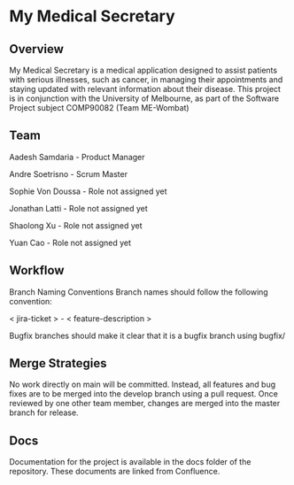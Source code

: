 # My Medical Secretary

## Overview
My Medical Secretary is a medical application designed to assist patients with serious illnesses, such as cancer, in managing their appointments and staying updated with relevant information about their disease. This project is in conjunction with the University of Melbourne, as part of the Software Project subject COMP90082 (Team ME-Wombat)

## Team
Aadesh Samdaria - Product Manager

Andre Soetrisno - Scrum Master

Sophie Von Doussa - Role not assigned yet

Jonathan Latti - Role not assigned yet

Shaolong Xu - Role not assigned yet

Yuan Cao - Role not assigned yet

## Workflow
Branch Naming Conventions
Branch names should follow the following convention:

< jira-ticket > - < feature-description >

Bugfix branches should make it clear that it is a bugfix branch using bugfix/

## Merge Strategies
No work directly on main will be committed. Instead, all features and bug fixes are to be merged into the develop branch using a pull request. Once reviewed by one other team member, changes are merged into the master branch for release.

## Docs
Documentation for the project is available in the docs folder of the repository. These documents are linked from Confluence.